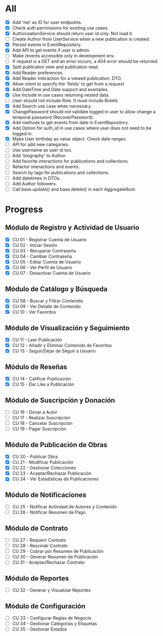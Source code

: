 # All

- [x] Add 'me' as ID for user endpoints.
- [x] Check auth permissions for existing use cases.
- [x] AuthorizationService should return user id only. Not load it.
- [ ] Create Author from UserService when a new publication is created.
- [x] Persist events in EventRepository.
- [x] Add API to get events if user is admin.
- [ ] Make /events accessible only in development env.
- [ ] If request is a GET and an error occurs, a 404 error should be returned.
- [x] Split publicaton view and publication read.
- [x] Add Reader preferences.
- [x] Add Reader interaction for a viewed publication. DTO.
- [x] Allow client to specify the 'fields' to get from a request
- [x] Add DateTime and Date support and examples.
- [x] Use Include in use cases returning nested data.
- [ ] User should not include Role. It must include RoleId.
- [x] Add Search use case when necessary.
- [x] ChangePassword should not validate logged in user to allow change a
  temporal password (RecoverPassword).
- [x] Add methods to get events from date in EventRepository.
- [x] Add Option<String> for auth_id in use cases where user does not need to be logged in.
- [x] Make User birthday as value object. Check date ranges.
- [ ] API for add new categories.
- [ ] Use username as user id too.
- [ ] Add 'biography' to Author.
- [ ] Add favorite interactions for publications and collections.
- [ ] Refactor interactions and events.
- [ ] Search by tags for publications and collections.
- [ ] Add datetimes in DTOs.
- [ ] Add Author followers.
- [ ] Call base.update() and base.delete() in each AggregateRoot.

# Progress

## Módulo de Registro y Actividad de Usuario 
- [x] CU 01 - Registrar Cuenta de Usuario 
- [x] CU 02 - Iniciar Sesión 
- [x] CU 03 - Recuperar Contraseña 
- [x] CU 04 - Cambiar Contraseña 
- [x] CU 05 - Editar Cuenta de Usuario 
- [x] CU 06 - Ver Perfil de Usuario 
- [x] CU 07 - Desactivar Cuenta de Usuario  

## Módulo de Catálogo y Búsqueda 
- [x] CU 08 - Buscar y Filtrar Contenido 
- [x] CU 09 - Ver Detalle de Contenido 
- [x] CU 10 - Ver Favoritos  

## Módulo de Visualización y Seguimiento 
- [x] CU 11 - Leer Publicación 
- [x] CU 12 - Añadir y Eliminar Contenido de Favoritos 
- [x] CU 13 - Seguir/Dejar de Seguir a Usuario 
 
## Módulo de Reseñas 
- [x] CU 14 - Calificar Publicación 
- [x] CU 15 - Dar Like a Publicación  

## Módulo de Suscripción y Donación 
- [ ] CU 16 - Donar a Autor 
- [ ] CU 17 - Realizar Suscripción 
- [ ] CU 18 - Cancelar Suscripción 
- [ ] CU 19 - Pagar Suscripción  

## Módulo de Publicación de Obras 
- [x] CU 20 - Publicar Obra 
- [x] CU 21 - Modificar Publicación 
- [x] CU 22 - Gestionar Colecciones 
- [x] CU 23 - Aceptar/Rechazar Publicación 
- [x] CU 24 - Ver Estadísticas de Publicaciones  

## Módulo de Notificaciones 
- [ ] CU 25 - Notificar Actividad de Autores y Contenido 
- [ ] CU 26 - Notificar Resumen de Pago 

## Módulo de Contrato 
- [ ] CU 27 - Requerir Contrato 
- [ ] CU 28 - Rescindir Contrato 
- [ ] CU 29 - Cobrar por Resumen de Publicación 
- [ ] CU 30 - Generar Resumen de Publicación 
- [ ] CU 31 - Aceptar/Rechazar Contrato  

## Módulo de Reportes 
- [ ] CU 32 - Generar y Visualizar Reportes 

## Módulo de Configuración
- [ ] CU 33 - Configurar Reglas de Negocio  
- [ ] CU 34 - Gestionar Categorías y Etiquetas 
- [ ] CU 35 - Gestionar Estados 
